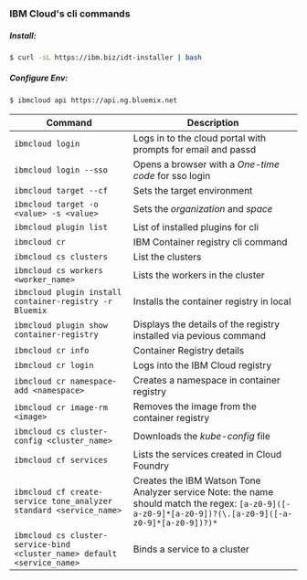 ### IBM Cloud's cli commands

##### Install: 
```bash
$ curl -sL https://ibm.biz/idt-installer | bash
```

#####  Configure Env: 
```bash
$ ibmcloud api https://api.ng.bluemix.net
```


Command | Description
--------|------------
`ibmcloud login` | Logs in to the cloud portal with prompts for email and passd
`ibmcloud login --sso` | Opens a browser with a *One-time code* for sso login
`ibmcloud target --cf` | Sets the target environment
`ibmcloud target -o <value> -s <value>` | Sets the *organization* and *space*
`ibmcloud plugin list` | List of installed plugins for cli
`ibmcloud cr` | IBM Container registry cli command
`ibmcloud cs clusters` | List the clusters
`ibmcloud cs workers <worker_name>` | Lists the workers in the cluster
`ibmcloud plugin install container-registry -r Bluemix` | Installs the container registry in local
`ibmcloud plugin show container-registry` | Displays the details of the registry installed via pevious command
`ibmcloud cr info` | Container Registry details
`ibmcloud cr login` | Logs into the IBM Cloud registry
`ibmcloud cr namespace-add <namespace>` | Creates a namespace in container registry
`ibmcloud cr image-rm <image>` | Removes the image from the container registry
`ibmcloud cs cluster-config <cluster_name>` | Downloads the *kube-config* file
`ibmcloud cf services` | Lists the services created in Cloud Foundry 
`ibmcloud cf create-service tone_analyzer standard <service_name>` | Creates the IBM Watson Tone Analyzer service Note: the name should match the regex: `[a-z0-9]([-a-z0-9]*[a-z0-9])?(\.[a-z0-9]([-a-z0-9]*[a-z0-9])?)*`
`ibmcloud cs cluster-service-bind <cluster_name> default <service_name>` | Binds a service to a cluster